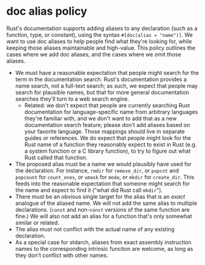 doc alias policy
================

Rust's documentation supports adding aliases to any declaration (such as a
function, type, or constant), using the syntax `#[doc(alias = "name")]`. We
want to use doc aliases to help people find what they're looking for, while
keeping those aliases maintainable and high-value. This policy outlines the
cases where we add doc aliases, and the cases where we omit those aliases.

- We must have a reasonable expectation that people might search for the term
  in the documentation search. Rust's documentation provides a name search, not
  a full-text search; as such, we expect that people may search for plausible
  names, but that for more general documentation searches they'll turn to a web
  search engine.
  - Related: we don't expect that people are currently searching Rust
    documentation for language-specific name from arbitrary languages they're
    familiar with, and we don't want to add that as a new documentation search
    feature; please don't add aliases based on your favorite language. Those
    mappings should live in separate guides or references. We do expect that
    people might look for the Rust name of a function they reasonably expect to
    exist in Rust (e.g. a system function or a C library function), to try to
    figure out what Rust called that function.
- The proposed alias must be a name we would plausibly have used for the
  declaration. For instance, `rmdir` for `remove_dir`, or `popcnt` and
  `popcount` for `count_ones`, or `umask` for `mode`, or `mkdir` for
  `create_dir`. This feeds into the reasonable expectation that someone might
  search for the name and expect to find it ("what did Rust call `mkdir`").
- There must be an obvious single target for the alias that is an *exact*
  analogue of the aliased name. We will not add the same alias to multiple
  declarations. (`const` and non-`const` versions of the same function are
  fine.) We will also not add an alias for a function that's only somewhat
  similar or related.
- The alias must not conflict with the actual name of any existing declaration.
- As a special case for stdarch, aliases from exact assembly instruction names
  to the corresponding intrinsic function are welcome, as long as they don't
  conflict with other names.
